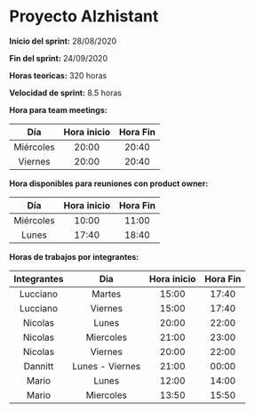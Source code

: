# Proyecto Alzhistant 
**Inicio del sprint:** 28/08/2020

**Fin del sprint:** 24/09/2020

**Horas teoricas:** 320 horas

**Velocidad de sprint:** 8.5 horas

**Hora para team meetings:**

| Día | Hora inicio | Hora Fin |
| :---: | :---: | :---: |
| Miércoles | 20:00 | 20:40 |
| Viernes | 20:00 | 20:40 |

**Hora disponibles para reuniones con product owner:**

| Día | Hora inicio | Hora Fin |
| :---: | :---: | :---: |
| Miércoles | 10:00 | 11:00 |
| Lunes | 17:40 | 18:40 | 

**Horas de trabajos por integrantes:**

| Integrantes | Dia | Hora inicio | Hora Fin |
|:---: | :---: | :---: | :---: |
| Lucciano | Martes | 15:00 | 17:40 |
| Lucciano | Viernes | 15:00 | 17:40 |
| Nicolas | Lunes | 20:00 | 22:00 |
| Nicolas | Miercoles | 21:00 | 23:00 |
| Nicolas | Viernes | 20:00 | 22:00 |
| Dannitt | Lunes - Viernes | 21:00 | 00:00|
| Mario | Lunes | 12:00 | 14:00 |
| Mario | Miercoles | 13:50 | 15:50 |

